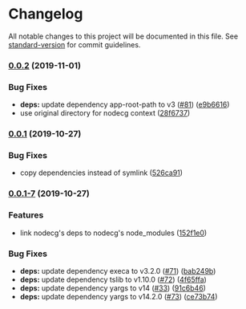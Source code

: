 # Changelog

All notable changes to this project will be documented in this file. See [standard-version](https://github.com/conventional-changelog/standard-version) for commit guidelines.

### [0.0.2](https://github.com/Hoishin/include-nodecg/compare/v0.0.1...v0.0.2) (2019-11-01)

### Bug Fixes

-   **deps:** update dependency app-root-path to v3 ([#81](https://github.com/Hoishin/include-nodecg/issues/81)) ([e9b6616](https://github.com/Hoishin/include-nodecg/commit/e9b6616109390b664ba1636cb7e43630319c4293))
-   use original directory for nodecg context ([28f6737](https://github.com/Hoishin/include-nodecg/commit/28f673799aefcb9db4dbcae794a017ae2da4de51))

### [0.0.1](https://github.com/Hoishin/include-nodecg/compare/v0.0.1-7...v0.0.1) (2019-10-27)

### Bug Fixes

-   copy dependencies instead of symlink ([526ca91](https://github.com/Hoishin/include-nodecg/commit/526ca910aae1c383a308ae2c562fa981cf6633f8))

### [0.0.1-7](https://github.com/Hoishin/include-nodecg/compare/v0.0.1-6...v0.0.1-7) (2019-10-27)

### Features

-   link nodecg's deps to nodecg's node_modules ([152f1e0](https://github.com/Hoishin/include-nodecg/commit/152f1e0a9b1ee247ec3ec8760400cb37f85bb029))

### Bug Fixes

-   **deps:** update dependency execa to v3.2.0 ([#71](https://github.com/Hoishin/include-nodecg/issues/71)) ([bab249b](https://github.com/Hoishin/include-nodecg/commit/bab249b7232dbfd6df60e2b2c4f6072ccb03b3eb))
-   **deps:** update dependency tslib to v1.10.0 ([#72](https://github.com/Hoishin/include-nodecg/issues/72)) ([4f65ffa](https://github.com/Hoishin/include-nodecg/commit/4f65ffa0d83ccd83e2f34b119e6b54e295e8fad3))
-   **deps:** update dependency yargs to v14 ([#33](https://github.com/Hoishin/include-nodecg/issues/33)) ([91c6b46](https://github.com/Hoishin/include-nodecg/commit/91c6b46e846d908c54507a5a3ec53ee8d2765423))
-   **deps:** update dependency yargs to v14.2.0 ([#73](https://github.com/Hoishin/include-nodecg/issues/73)) ([ce73b74](https://github.com/Hoishin/include-nodecg/commit/ce73b7409f7c6757bf2bac5634ed32bb4101ce1f))
